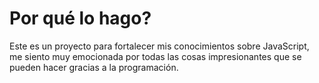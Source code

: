 # Por qué lo hago?

Este es un proyecto para fortalecer mis conocimientos sobre JavaScript, me siento muy emocionada por todas las cosas impresionantes que se pueden hacer gracias a la programación.
